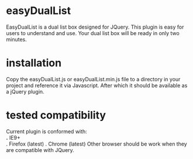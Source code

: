 # easyDualList
EasyDualList is a dual list box designed for JQuery. This plugin is easy for users to understand and use. Your dual list box will be ready in only two minutes.

# installation
Copy the easyDualList.js or easyDualList.min.js file to a directory in your project and reference it via Javascript. After which it should be available as a jQuery plugin.

# tested compatibility
Current plugin is conformed with:
<br>
<b>.</b> IE9+ <br>
. Firefox (latest)
. Chrome (latest)
Other browser should be work when they are compatible with JQuery. 
